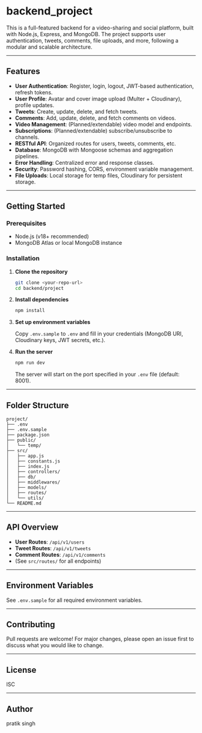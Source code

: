 # backend_project

This is a full-featured backend for a video-sharing and social platform, built with Node.js, Express, and MongoDB. The project supports user authentication, tweets, comments, file uploads, and more, following a modular and scalable architecture.

---

## Features

- **User Authentication**: Register, login, logout, JWT-based authentication, refresh tokens.
- **User Profile**: Avatar and cover image upload (Multer + Cloudinary), profile updates.
- **Tweets**: Create, update, delete, and fetch tweets.
- **Comments**: Add, update, delete, and fetch comments on videos.
- **Video Management**: (Planned/extendable) video model and endpoints.
- **Subscriptions**: (Planned/extendable) subscribe/unsubscribe to channels.
- **RESTful API**: Organized routes for users, tweets, comments, etc.
- **Database**: MongoDB with Mongoose schemas and aggregation pipelines.
- **Error Handling**: Centralized error and response classes.
- **Security**: Password hashing, CORS, environment variable management.
- **File Uploads**: Local storage for temp files, Cloudinary for persistent storage.

---

## Getting Started

### Prerequisites

- Node.js (v18+ recommended)
- MongoDB Atlas or local MongoDB instance

### Installation

1. **Clone the repository**
   ```sh
   git clone <your-repo-url>
   cd backend/project
   ```

2. **Install dependencies**
   ```sh
   npm install
   ```

3. **Set up environment variables**

   Copy `.env.sample` to `.env` and fill in your credentials (MongoDB URI, Cloudinary keys, JWT secrets, etc.).

4. **Run the server**
   ```sh
   npm run dev
   ```

   The server will start on the port specified in your `.env` file (default: 8001).

---

## Folder Structure

```
project/
├── .env
├── .env.sample
├── package.json
├── public/
│   └── temp/
├── src/
│   ├── app.js
│   ├── constants.js
│   ├── index.js
│   ├── controllers/
│   ├── db/
│   ├── middlewares/
│   ├── models/
│   ├── routes/
│   └── utils/
└── README.md
```

---

## API Overview

- **User Routes**: `/api/v1/users`
- **Tweet Routes**: `/api/v1/tweets`
- **Comment Routes**: `/api/v1/comments`
- (See `src/routes/` for all endpoints)

---

## Environment Variables

See `.env.sample` for all required environment variables.

---

## Contributing

Pull requests are welcome! For major changes, please open an issue first to discuss what you would like to change.

---

## License

ISC

---

## Author

pratik singh
